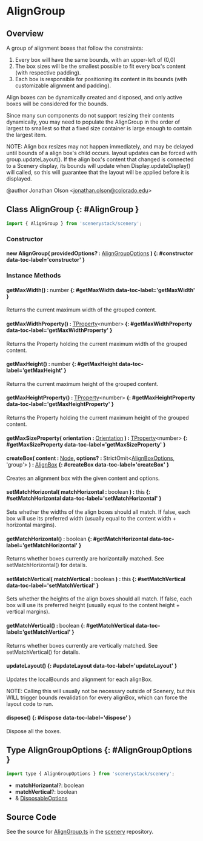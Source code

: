 # AlignGroup

## Overview

A group of alignment boxes that follow the constraints:
1. Every box will have the same bounds, with an upper-left of (0,0)
2. The box sizes will be the smallest possible to fit every box's content (with respective padding).
3. Each box is responsible for positioning its content in its bounds (with customizable alignment and padding).

Align boxes can be dynamically created and disposed, and only active boxes will be considered for the bounds.

Since many sun components do not support resizing their contents dynamically, you may need to populate the AlignGroup
in the order of largest to smallest so that a fixed size container is large enough to contain the largest item.

NOTE: Align box resizes may not happen immediately, and may be delayed until bounds of a align box's child occurs.
      layout updates can be forced with group.updateLayout(). If the align box's content that changed is connected
      to a Scenery display, its bounds will update when Display.updateDisplay() will called, so this will guarantee
      that the layout will be applied before it is displayed.

@author Jonathan Olson &lt;jonathan.olson@colorado.edu&gt;

## Class AlignGroup {: #AlignGroup }


```js
import { AlignGroup } from 'scenerystack/scenery';
```
### Constructor

#### new AlignGroup( providedOptions? : <span style="font-weight: 400;">[AlignGroupOptions](../scenery/AlignGroup.md#AlignGroupOptions)</span> ) {: #constructor data-toc-label='constructor' }

### Instance Methods

#### getMaxWidth() : <span style="font-weight: 400;"><span style="color: hsla(calc(var(--md-hue) + 180deg),80%,40%,1);">number</span></span> {: #getMaxWidth data-toc-label='getMaxWidth' }

Returns the current maximum width of the grouped content.

#### getMaxWidthProperty() : <span style="font-weight: 400;">[TProperty](../axon/TProperty.md)&lt;<span style="color: hsla(calc(var(--md-hue) + 180deg),80%,40%,1);">number</span>&gt;</span> {: #getMaxWidthProperty data-toc-label='getMaxWidthProperty' }

Returns the Property holding the current maximum width of the grouped content.

#### getMaxHeight() : <span style="font-weight: 400;"><span style="color: hsla(calc(var(--md-hue) + 180deg),80%,40%,1);">number</span></span> {: #getMaxHeight data-toc-label='getMaxHeight' }

Returns the current maximum height of the grouped content.

#### getMaxHeightProperty() : <span style="font-weight: 400;">[TProperty](../axon/TProperty.md)&lt;<span style="color: hsla(calc(var(--md-hue) + 180deg),80%,40%,1);">number</span>&gt;</span> {: #getMaxHeightProperty data-toc-label='getMaxHeightProperty' }

Returns the Property holding the current maximum height of the grouped content.

#### getMaxSizeProperty( orientation : <span style="font-weight: 400;">[Orientation](../phet-core/Orientation.md)</span> ) : <span style="font-weight: 400;">[TProperty](../axon/TProperty.md)&lt;<span style="color: hsla(calc(var(--md-hue) + 180deg),80%,40%,1);">number</span>&gt;</span> {: #getMaxSizeProperty data-toc-label='getMaxSizeProperty' }

#### createBox( content : <span style="font-weight: 400;">[Node](../scenery/Node.md)</span>, options? : <span style="font-weight: 400;">StrictOmit&lt;[AlignBoxOptions](../scenery/AlignBox.md#AlignBoxOptions), 'group'&gt;</span> ) : <span style="font-weight: 400;">[AlignBox](../scenery/AlignBox.md)</span> {: #createBox data-toc-label='createBox' }

Creates an alignment box with the given content and options.

#### setMatchHorizontal( matchHorizontal : <span style="font-weight: 400;"><span style="color: hsla(calc(var(--md-hue) + 180deg),80%,40%,1);">boolean</span></span> ) : <span style="font-weight: 400;"><span style="color: hsla(calc(var(--md-hue) + 180deg),80%,40%,1);">this</span></span> {: #setMatchHorizontal data-toc-label='setMatchHorizontal' }

Sets whether the widths of the align boxes should all match. If false, each box will use its preferred width
(usually equal to the content width + horizontal margins).

#### getMatchHorizontal() : <span style="font-weight: 400;"><span style="color: hsla(calc(var(--md-hue) + 180deg),80%,40%,1);">boolean</span></span> {: #getMatchHorizontal data-toc-label='getMatchHorizontal' }

Returns whether boxes currently are horizontally matched. See setMatchHorizontal() for details.

#### setMatchVertical( matchVertical : <span style="font-weight: 400;"><span style="color: hsla(calc(var(--md-hue) + 180deg),80%,40%,1);">boolean</span></span> ) : <span style="font-weight: 400;"><span style="color: hsla(calc(var(--md-hue) + 180deg),80%,40%,1);">this</span></span> {: #setMatchVertical data-toc-label='setMatchVertical' }

Sets whether the heights of the align boxes should all match. If false, each box will use its preferred height
(usually equal to the content height + vertical margins).

#### getMatchVertical() : <span style="font-weight: 400;"><span style="color: hsla(calc(var(--md-hue) + 180deg),80%,40%,1);">boolean</span></span> {: #getMatchVertical data-toc-label='getMatchVertical' }

Returns whether boxes currently are vertically matched. See setMatchVertical() for details.

#### updateLayout() {: #updateLayout data-toc-label='updateLayout' }

Updates the localBounds and alignment for each alignBox.

NOTE: Calling this will usually not be necessary outside of Scenery, but this WILL trigger bounds revalidation
      for every alignBox, which can force the layout code to run.

#### dispose() {: #dispose data-toc-label='dispose' }

Dispose all the boxes.



## Type AlignGroupOptions {: #AlignGroupOptions }


```js
import type { AlignGroupOptions } from 'scenerystack/scenery';
```


- **matchHorizontal**?: <span style="color: hsla(calc(var(--md-hue) + 180deg),80%,40%,1);">boolean</span>
- **matchVertical**?: <span style="color: hsla(calc(var(--md-hue) + 180deg),80%,40%,1);">boolean</span>
- &amp; [DisposableOptions](../axon/Disposable.md#DisposableOptions)




## Source Code

See the source for [AlignGroup.ts](https://github.com/phetsims/scenery/blob/main/js/layout/constraints/AlignGroup.ts) in the [scenery](https://github.com/phetsims/scenery) repository.
